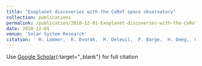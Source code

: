 ```yaml
---
title: "Exoplanet discoveries with the CoRoT space observatory"
collection: publications
permalink: /publication/2010-12-01-Exoplanet-discoveries-with-the-CoRoT-space-observatory
date: 2010-12-01
venue: 'Solar System Research'
citation: ' H. Lammer,  R. Dvorak,  M. Deleuil,  P. Barge,  H. Deeg,  C. Moutou,  A. Erikson,  Sz. Csizmadia,  B. Tingley,  H. Bruntt,  M. Havel,  S. Aigrain,  J. Almenara,  R. Alonso,  M. Auvergne,  A. Baglin,  M. Barbieri,  W. Benz,  A. Bonomo,  P. Bordé,  F. Bouchy,  J. Cabrera,  L. Carone,  S. Carpano,  D. Ciardi,  S. Ferraz-Mello,  M. Fridlund,  D. Gandolfi,  J. Gazzano,  M. Gillon,  P. Gondoin,  E. Guenther,  T. Guillot,  R. den Hartog,  J. Hasiba,  A. Hatzes,  M. Hidas,  G. Hébrard,  L. Jorda,  P. Kabath,  A. Léger,  T. Lister,  A. Llebaria,  C. Lovis,  M. Mayor,  T. Mazeh,  A. Mura,  M. Ollivier,  H. Ottacher,  M. Pätzold,  F. Pepe,  F. Pont,  D. Queloz,  M. Rabus,  H. Rauer,  D. Rouan,  B. Samuel,  J. Schneider,  A. Shporer,  B. Stecklum,  M. Steller,  R. Street,  S. Udry,  J. Weingrill,  G. Wuchterl, &quot;Exoplanet discoveries with the CoRoT space observatory.&quot; Solar System Research, 2010.'
---
```

Use [Google Scholar](https://scholar.google.com/scholar?q=Exoplanet+discoveries+with+the+CoRoT+space+observatory){:target="_blank"} for full citation